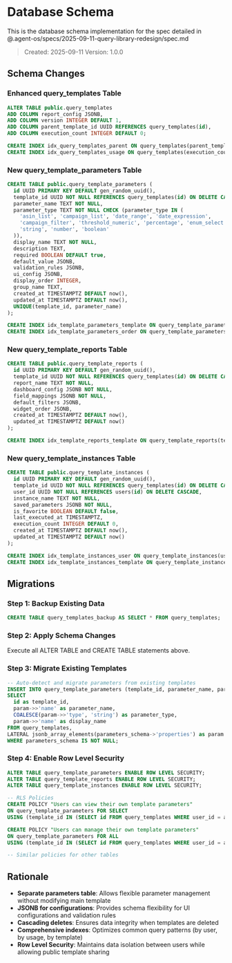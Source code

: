 # Database Schema

This is the database schema implementation for the spec detailed in @.agent-os/specs/2025-09-11-query-library-redesign/spec.md

> Created: 2025-09-11
> Version: 1.0.0

## Schema Changes

### Enhanced query_templates Table
```sql
ALTER TABLE public.query_templates
ADD COLUMN report_config JSONB,
ADD COLUMN version INTEGER DEFAULT 1,
ADD COLUMN parent_template_id UUID REFERENCES query_templates(id),
ADD COLUMN execution_count INTEGER DEFAULT 0;

CREATE INDEX idx_query_templates_parent ON query_templates(parent_template_id);
CREATE INDEX idx_query_templates_usage ON query_templates(execution_count DESC, created_at DESC);
```

### New query_template_parameters Table
```sql
CREATE TABLE public.query_template_parameters (
  id UUID PRIMARY KEY DEFAULT gen_random_uuid(),
  template_id UUID NOT NULL REFERENCES query_templates(id) ON DELETE CASCADE,
  parameter_name TEXT NOT NULL,
  parameter_type TEXT NOT NULL CHECK (parameter_type IN (
    'asin_list', 'campaign_list', 'date_range', 'date_expression',
    'campaign_filter', 'threshold_numeric', 'percentage', 'enum_select',
    'string', 'number', 'boolean'
  )),
  display_name TEXT NOT NULL,
  description TEXT,
  required BOOLEAN DEFAULT true,
  default_value JSONB,
  validation_rules JSONB,
  ui_config JSONB,
  display_order INTEGER,
  group_name TEXT,
  created_at TIMESTAMPTZ DEFAULT now(),
  updated_at TIMESTAMPTZ DEFAULT now(),
  UNIQUE(template_id, parameter_name)
);

CREATE INDEX idx_template_parameters_template ON query_template_parameters(template_id);
CREATE INDEX idx_template_parameters_order ON query_template_parameters(template_id, display_order);
```

### New query_template_reports Table
```sql
CREATE TABLE public.query_template_reports (
  id UUID PRIMARY KEY DEFAULT gen_random_uuid(),
  template_id UUID NOT NULL REFERENCES query_templates(id) ON DELETE CASCADE,
  report_name TEXT NOT NULL,
  dashboard_config JSONB NOT NULL,
  field_mappings JSONB NOT NULL,
  default_filters JSONB,
  widget_order JSONB,
  created_at TIMESTAMPTZ DEFAULT now(),
  updated_at TIMESTAMPTZ DEFAULT now()
);

CREATE INDEX idx_template_reports_template ON query_template_reports(template_id);
```

### New query_template_instances Table
```sql
CREATE TABLE public.query_template_instances (
  id UUID PRIMARY KEY DEFAULT gen_random_uuid(),
  template_id UUID NOT NULL REFERENCES query_templates(id) ON DELETE CASCADE,
  user_id UUID NOT NULL REFERENCES users(id) ON DELETE CASCADE,
  instance_name TEXT NOT NULL,
  saved_parameters JSONB NOT NULL,
  is_favorite BOOLEAN DEFAULT false,
  last_executed_at TIMESTAMPTZ,
  execution_count INTEGER DEFAULT 0,
  created_at TIMESTAMPTZ DEFAULT now(),
  updated_at TIMESTAMPTZ DEFAULT now()
);

CREATE INDEX idx_template_instances_user ON query_template_instances(user_id, is_favorite DESC, last_executed_at DESC);
CREATE INDEX idx_template_instances_template ON query_template_instances(template_id);
```

## Migrations

### Step 1: Backup Existing Data
```sql
CREATE TABLE query_templates_backup AS SELECT * FROM query_templates;
```

### Step 2: Apply Schema Changes
Execute all ALTER TABLE and CREATE TABLE statements above.

### Step 3: Migrate Existing Templates
```sql
-- Auto-detect and migrate parameters from existing templates
INSERT INTO query_template_parameters (template_id, parameter_name, parameter_type, display_name)
SELECT 
  id as template_id,
  param->>'name' as parameter_name,
  COALESCE(param->>'type', 'string') as parameter_type,
  param->>'name' as display_name
FROM query_templates,
LATERAL jsonb_array_elements(parameters_schema->'properties') as param
WHERE parameters_schema IS NOT NULL;
```

### Step 4: Enable Row Level Security
```sql
ALTER TABLE query_template_parameters ENABLE ROW LEVEL SECURITY;
ALTER TABLE query_template_reports ENABLE ROW LEVEL SECURITY;
ALTER TABLE query_template_instances ENABLE ROW LEVEL SECURITY;

-- RLS Policies
CREATE POLICY "Users can view their own template parameters"
ON query_template_parameters FOR SELECT
USING (template_id IN (SELECT id FROM query_templates WHERE user_id = auth.uid() OR is_public = true));

CREATE POLICY "Users can manage their own template parameters"
ON query_template_parameters FOR ALL
USING (template_id IN (SELECT id FROM query_templates WHERE user_id = auth.uid()));

-- Similar policies for other tables
```

## Rationale

- **Separate parameters table**: Allows flexible parameter management without modifying main template
- **JSONB for configurations**: Provides schema flexibility for UI configurations and validation rules
- **Cascading deletes**: Ensures data integrity when templates are deleted
- **Comprehensive indexes**: Optimizes common query patterns (by user, by usage, by template)
- **Row Level Security**: Maintains data isolation between users while allowing public template sharing